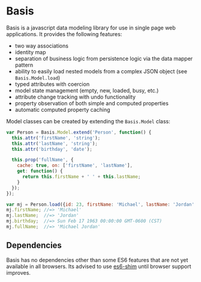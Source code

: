 # Basis

Basis is a javascript data modeling library for use in single page web applications. It provides
the following features:

* two way associations
* identity map
* separation of business logic from persistence logic via the data mapper pattern
* ability to easily load nested models from a complex JSON object (see `Basis.Model.load`)
* typed attributes with coercion
* model state management (empty, new, loaded, busy, etc.)
* attribute change tracking with undo functionality
* property observation of both simple and computed properties
* automatic computed property caching

Model classes can be created by extending the `Basis.Model` class:

```javascript
var Person = Basis.Model.extend('Person', function() {
  this.attr('firstName', 'string');
  this.attr('lastName', 'string');
  this.attr('birthday', 'date');

  this.prop('fullName', {
    cache: true, on: ['firstName', 'lastName'],
    get: function() {
      return this.firstName + ' ' + this.lastName;
    }
  });
});

var mj = Person.load({id: 23, firstName: 'Michael', lastName: 'Jordan', birthday: '1963-02-17'})
mj.firstName; //=> 'Michael'
mj.lastName;  //=> 'Jordan'
mj.birthday;  //=> Sun Feb 17 1963 00:00:00 GMT-0600 (CST)
mj.fullName;  //=> 'Michael Jordan'
```

## Dependencies

Basis has no dependencies other than some ES6 features that are not yet available in all browsers.
Its advised to use [es6-shim](https://github.com/paulmillr/es6-shim/) until browser support
improves.

